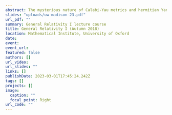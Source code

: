 ```yaml
---
abstract: The mysterious nature of Calabi-Yau metrics and hermitian Yang-Mills connections has been a persistent challenge in mathematics and theoretical physics for decades. These elusive geometric objects play a critical role in deriving semi-realistic models of particle physics from string theory. However, with no explicit expressions for them, we are left unable to compute basic quantities in top-down string models, such as particle masses and couplings. Recent breakthroughs in machine learning have opened up a new avenue for tackling this problem. In this seminar, we will explore the potential of machine learning for computing these elusive objects. Starting with a review of their relationship to effective field theories, we will then delve into the latest progress in using machine learning to calculate Calabi-Yau metrics and hermitian Yang-Mills connections numerically. Finally, we will give examples of practical applications of this new data, including a test of the so-called "swampland distance conjecture".
slides: "uploads/uw-madison-23.pdf"
url_pdf: ""
summary: General Relativity I lecture course
title: General Relativity I (Autumn 2018)
location: Mathematical Institute, University of Oxford
date:
event:
event_url:
featured: false
authors: []
url_video:
url_slides: ""
links: []
publishDate: 2023-03-01T17:45:24.242Z
tags: []
projects: []
image:
  caption: ""
  focal_point: Right
url_code: ""
---
```

